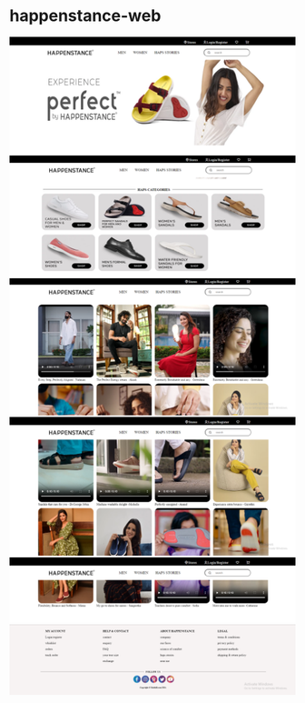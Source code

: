 # happenstance-web
<img src="https://github.com/8505barotmaithili/happenstance-web/blob/main/practice/screen%20shot/Screenshot-1.png ">

<img src="https://github.com/8505barotmaithili/happenstance-web/blob/main/practice/screen%20shot/Screenshot-2.png ">

<img src="https://github.com/8505barotmaithili/happenstance-web/blob/main/practice/screen%20shot/Screenshot-3.png ">

<img src="https://github.com/8505barotmaithili/happenstance-web/blob/main/practice/screen%20shot/Screenshot-4.png ">

<img src="https://github.com/8505barotmaithili/happenstance-web/blob/main/practice/screen%20shot/Screenshot-5.png ">

